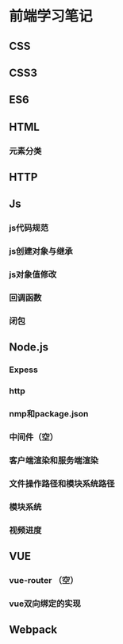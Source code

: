 # 前端学习笔记

## CSS

## CSS3

## ES6

## HTML

### 元素分类

## HTTP

## Js

### js代码规范

### js创建对象与继承

### js对象值修改

### 回调函数

### 闭包

## Node.js

### Expess

### http

### nmp和package.json

### 中间件（空） 

### 客户端渲染和服务端渲染

### 文件操作路径和模块系统路径

### 模块系统

### 视频进度

## VUE

### vue-router （空）  

### vue双向绑定的实现

## Webpack

